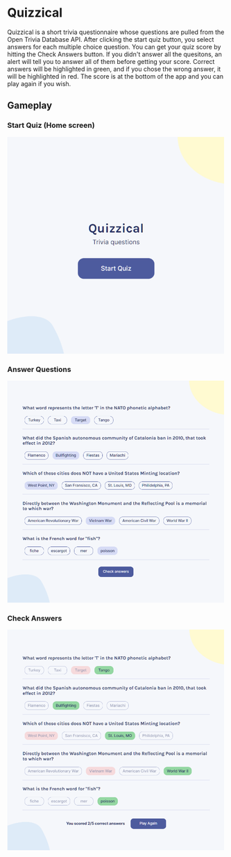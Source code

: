 # Quizzical

Quizzical is a short trivia questionnaire whose questions are pulled from the Open Trivia Database API. After clicking the start quiz button, you select answers for each multiple choice question. You can get your quiz score by hitting the Check Answers button. If you didn't answer all the quesitons, an alert will tell you to answer all of them before getting your score. Correct answers will be highlighted in green, and if you chose the wrong answer, it will be highlighted in red. The score is at the bottom of the app and you can play again if you wish.
## Gameplay

### Start Quiz (Home screen)

<img src="./images/quizzical_start.png" alt="start screen for Quizzical app" width="500">

### Answer Questions

<img src="./images/quizzical_mult.png" alt="multiple choice questions" width="500">

### Check Answers

<img src="./images/quizzical_score.png" alt="graded quiz where wrong answers turn red and right answers turn green with a score at the bottom of the screen" width="500">